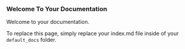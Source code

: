 ### Welcome To Your Documentation

Welcome to your documentation.

To replace this page, simply replace your index.md file inside of your `default_docs` folder.